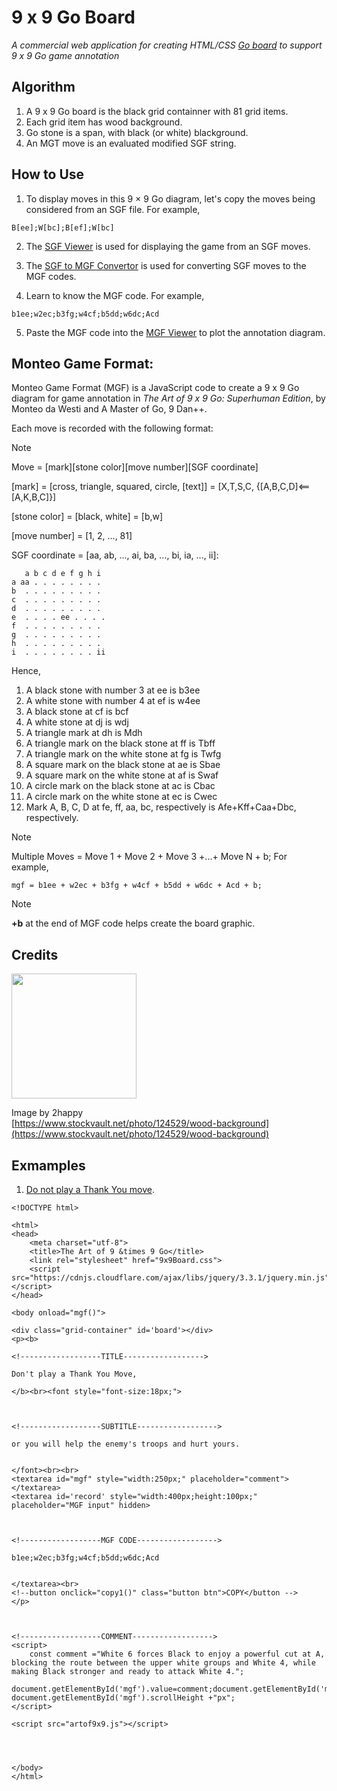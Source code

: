 # 9 x 9 Go Board
_A commercial web application for creating HTML/CSS [Go board](https://kietpawpan.github.io/9x9go/) to support 9 x 9 Go game annotation_

## Algorithm
1. A 9 x 9 Go board is the black grid containner with 81 grid items.
2. Each grid item has wood background. 
3. Go stone is a span, with black (or white) blackground.
4. An MGT move is an evaluated modified SGF string. 

## How to Use
1. To display moves in this 9 &times; 9 Go diagram, let's copy the moves being considered   from an SGF file. For example,
```
B[ee];W[bc];B[ef];W[bc]
```
2. The [SGF Viewer](https://kietpawpan.github.io/9x9go/SGFviewer.html) is used for displaying the game from an SGF moves.
3. The [SGF to MGF Convertor](https://kietpawpan.github.io/9x9go/mgf.html) is used for converting SGF moves to the MGF codes.

4. Learn to know the MGF code. For example,
```
b1ee;w2ec;b3fg;w4cf;b5dd;w6dc;Acd
```
5. Paste the MGF code into the [MGF Viewer](https://kietpawpan.github.io/9x9go/MGFviewer.html) to plot the annotation diagram.
   
## Monteo Game Format:
Monteo Game Format (MGF) is a JavaScript code to create a 9 x 9 Go diagram for game annotation in _The Art of 9 x 9 Go: Superhuman Edition_, by Monteo da Westi and A Master of Go, 9 Dan++.

Each move is recorded with the following format:
> [!NOTE]  
> Move = [mark][stone color][move number][SGF coordinate]
> 
> [mark] = [cross, triangle, squared, circle, [text]] = [X,T,S,C, {[A,B,C,D]<==[A,K,B,C]}]
> 
> [stone color] = [black, white] = [b,w]
> 
> [move number] = [1, 2, ..., 81]
>
> SGF coordinate = [aa, ab, ..., ai, ba, ..., bi, ia, ..., ii]:

```
   a b c d e f g h i
a aa . . . . . . . .
b  . . . . . . . . .
c  . . . . . . . . .
d  . . . . . . . . .
e  . . . . ee . . . .
f  . . . . . . . . .
g  . . . . . . . . .
h  . . . . . . . . .
i  . . . . . . . . ii 
```
Hence,
1. A black stone with number 3 at ee is b3ee
2. A white stone with number 4 at ef is w4ee
3. A black stone at cf is bcf
4. A white stone at dj is wdj
5. A triangle mark at dh is Mdh
6. A triangle mark on the black stone at ff is Tbff
7. A triangle mark on the white stone at fg is Twfg
8. A square mark on the black stone at ae is Sbae
9. A square mark on the white stone at af is Swaf
10. A circle mark on the black stone at ac is Cbac
11. A circle mark on the white stone at ec is Cwec
12. Mark A, B, C, D at fe, ff, aa, bc, respectively is Afe+Kff+Caa+Dbc, respectively.

> [!NOTE]  
> Multiple Moves = Move 1 + Move 2 + Move 3 +...+ Move N + b;
For example,
```
mgf = b1ee + w2ec + b3fg + w4cf + b5dd + w6dc + Acd + b;
```
> [!NOTE]  
> __+b__ at the end of MGF code helps create the board graphic.

  
## Credits
<img src="https://kietpawpan.github.io/9x9go/wood1.jpg" width="200"></img>

Image by 2happy<br>[https://www.stockvault.net/photo/124529/wood-background](https://www.stockvault.net/photo/124529/wood-background) 
  
## Exmamples
1. [Do not play a Thank You move](https://kietpawpan.github.io/9x9go/c001ThankYou.html).
```
<!DOCTYPE html>

<html>
<head>
	<meta charset="utf-8">
	<title>The Art of 9 &times 9 Go</title>
	<link rel="stylesheet" href="9x9Board.css">
	<script src="https://cdnjs.cloudflare.com/ajax/libs/jquery/3.3.1/jquery.min.js"></script>
</head>

<body onload="mgf()">

<div class="grid-container" id='board'></div>
<p><b>

<!------------------TITLE------------------>

Don't play a Thank You Move,

</b><br><font style="font-size:18px;">



<!------------------SUBTITLE------------------>

or you will help the enemy's troops and hurt yours.


</font><br><br>
<textarea id="mgf" style="width:250px;" placeholder="comment"></textarea>
<textarea id='record' style="width:400px;height:100px;" placeholder="MGF input" hidden>



<!------------------MGF CODE------------------>

b1ee;w2ec;b3fg;w4cf;b5dd;w6dc;Acd


</textarea><br>
<!--button onclick="copy1()" class="button btn">COPY</button -->
</p>



<!------------------COMMENT------------------>
<script>
	const comment ="White 6 forces Black to enjoy a powerful cut at A, blocking the route between the upper white groups and White 4, while making Black stronger and ready to attack White 4."; 
	document.getElementById('mgf').value=comment;document.getElementById('mgf').style.height= document.getElementById('mgf').scrollHeight +"px";
</script>

<script src="artof9x9.js"></script>




</body>
</html>

```

